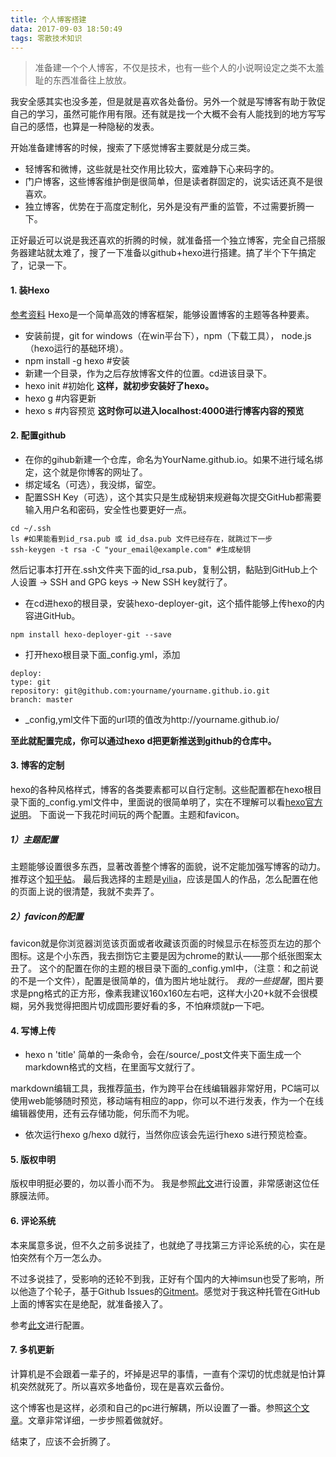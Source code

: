 ```yaml
---
title: 个人博客搭建
data: 2017-09-03 18:50:49
tags: 零散技术知识
---
```


>准备建一个个人博客，不仅是技术，也有一些个人的小说啊设定之类不太羞耻的东西准备往上放放。

我安全感其实也没多差，但是就是喜欢各处备份。另外一个就是写博客有助于敦促自己的学习，虽然可能作用有限。还有就是找一个大概不会有人能找到的地方写写自己的感悟，也算是一种隐秘的发表。

开始准备建博客的时候，搜索了下感觉博客主要就是分成三类。
- 轻博客和微博，这些就是社交作用比较大，蛮难静下心来码字的。
- 门户博客，这些博客维护倒是很简单，但是读者群固定的，说实话还真不是很喜欢。
- 独立博客，优势在于高度定制化，另外是没有严重的监管，不过需要折腾一下。

正好最近可以说是我还喜欢的折腾的时候，就准备搭一个独立博客，完全自己搭服务器建站就太难了，搜了一下准备以github+hexo进行搭建。搞了半个下午搞定了，记录一下。

#### 1. 装Hexo
[参考资料](http://www.cnblogs.com/liuxianan/p/build-blog-website-by-hexo-github.html)
Hexo是一个简单高效的博客框架，能够设置博客的主题等各种要素。
- 安装前提，git for windows（在win平台下），npm（下载工具），  node.js（hexo运行的基础环境）。
- npm install -g hexo #安装
- 新建一个目录，作为之后存放博客文件的位置。cd进该目录下。
- hexo init #初始化
**这样，就初步安装好了hexo。**
- hexo g #内容更新
- hexo s #内容预览
**这时你可以进入localhost:4000进行博客内容的预览**
#### 2. 配置github
- 在你的gihub新建一个仓库，命名为YourName.github.io。如果不进行域名绑定，这个就是你博客的网址了。
- 绑定域名（可选），我没绑，留空。
- 配置SSH Key（可选），这个其实只是生成秘钥来规避每次提交GitHub都需要输入用户名和密码，安全性也要更好一点。
```
cd ~/.ssh
ls #如果能看到id_rsa.pub 或 id_dsa.pub 文件已经存在，就跳过下一步
ssh-keygen -t rsa -C "your_email@example.com" #生成秘钥
```
 然后记事本打开在.ssh文件夹下面的id_rsa.pub，复制公钥，黏贴到GitHub上个人设置 -> SSH and GPG keys -> New SSH key就行了。
- 在cd进hexo的根目录，安装hexo-deployer-git，这个插件能够上传hexo的内容进GitHub。
```
npm install hexo-deployer-git --save
```
- 打开hexo根目录下面_config.yml，添加
```
deploy:
type: git
repository: git@github.com:yourname/yourname.github.io.git
branch: master
```
- _config,yml文件下面的url项的值改为http://yourname.github.io/

**至此就配置完成，你可以通过hexo d把更新推送到github的仓库中。**
#### 3. 博客的定制
hexo的各种风格样式，博客的各类要素都可以自行定制。这些配置都在hexo根目录下面的_config.yml文件中，里面说的很简单明了，实在不理解可以看[hexo官方说明](https://hexo.io/zh-cn/docs/configuration.html)。
下面说一下我花时间玩的两个配置。主题和favicon。
##### 1）主题配置
主题能够设置很多东西，显著改善整个博客的面貌，说不定能加强写博客的动力。推荐这个[知乎帖](https://www.zhihu.com/question/24422335)。
最后我选择的主题是[yilia](https://github.com/litten/hexo-theme-yilia)，应该是国人的作品，怎么配置在他的页面上说的很清楚，我就不卖弄了。
##### 2）favicon的配置
favicon就是你浏览器浏览该页面或者收藏该页面的时候显示在标签页左边的那个图标。这是个小东西，我去捯饬它主要是因为chrome的默认——那个纸张图案太丑了。
这个的配置在你的主题的根目录下面的_config.yml中，（注意：和之前说的不是一个文件），配置是很简单的，值为图片地址就行。
*我的一些提醒*，图片要求是png格式的正方形，像素我建议160x160左右吧，这样大小20+k就不会很模糊，另外我觉得把图片切成圆形要好看的多，不怕麻烦就p一下吧。
#### 4. 写博上传
- hexo n 'title' 简单的一条命令，会在/source/_post文件夹下面生成一个markdown格式的文档，在里面写文就行了。

markdown编辑工具，我推荐[简书](http://www.jianshu.com/)，作为跨平台在线编辑器非常好用，PC端可以使用web能够随时预览，移动端有相应的app，你可以不进行发表，作为一个在线编辑器使用，还有云存储功能，何乐而不为呢。

- 依次运行hexo g/hexo d就行，当然你应该会先运行hexo s进行预览检查。

#### 5. 版权申明
版权申明挺必要的，勿以善小而不为。
我是参照[此文](https://blog.zscself.com/2017/01/25/ee4d9ecb/)进行设置，非常感谢这位任豚膜法师。

#### 6. 评论系统
本来属意多说，但不久之前多说挂了，也就绝了寻找第三方评论系统的心，实在是怕突然有个万一怎么办。

不过多说挂了，受影响的还轮不到我，正好有个国内的大神imsun也受了影响，所以他造了个轮子，基于Github Issues的[Gitment](https://imsun.net/posts/gitment-introduction/)。感觉对于我这种托管在GitHub上面的博客实在是绝配，就准备接入了。


参考[此文](http://dcison.top/2017/08/26/yilia%E4%B8%BB%E9%A2%98%E6%90%AD%E9%85%8DGitment%E8%AF%84%E8%AE%BA%E7%B3%BB%E7%BB%9F/)进行配置。

#### 7. 多机更新
计算机是不会跟着一辈子的，坏掉是迟早的事情，一直有个深切的忧虑就是怕计算机突然就死了。所以喜欢多地备份，现在是喜欢云备份。

这个博客也是这样，必须和自己的pc进行解耦，所以设置了一番。参照[这个文章](http://chown-jane-y.coding.me/2017/03/15/%E5%A6%82%E4%BD%95%E5%9C%A8%E4%B8%8D%E5%90%8C%E7%94%B5%E8%84%91%E4%B8%8A%E5%90%8C%E6%97%B6%E5%86%99hexo%E5%8D%9A%E5%AE%A2%EF%BC%9F/)。文章非常详细，一步步照着做就好。

结束了，应该不会折腾了。

